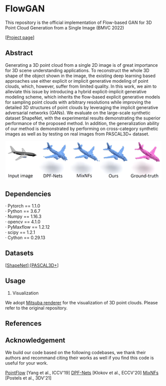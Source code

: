 # FlowGAN
This repository is the official implementation of Flow-based GAN for 3D Point Cloud Generation from a Single Image (BMVC 2022)

[[Project page](https://bmvc2022.mpi-inf.mpg.de/569/)]

## Abstract
Generating a 3D point cloud from a single 2D image is of great importance for 3D scene understanding applications. To reconstruct the whole 3D shape of the object shown in the image, the existing deep learning based approaches use either explicit or implicit generative modeling of point clouds, which, however, suffer from limited quality. In this work, we aim to alleviate this issue by introducing a hybrid explicit-implicit generative modeling scheme, which inherits the flow-based explicit generative models for sampling point clouds with arbitrary resolutions while improving the detailed 3D structures of point clouds by leveraging the implicit generative adversarial networks (GANs). We evaluate on the large-scale synthetic dataset ShapeNet, with the experimental results demonstrating the superior performance of the proposed method. In addition, the generalization ability of our method is demonstrated by performing on cross-category synthetic images as well as by testing on real images from PASCAL3D+ dataset.

![image](https://github.com/weiyao1996/weiyao1996.github.io/blob/master/img/bmvc2022.png)  

## Dependencies  
· Pytorch == 1.1.0  
· Python == 3.6.7  
· Numpy == 1.16.3  
· opencv == 4.1.0  
· PyMaxflow == 1.2.12  
· scipy  == 1.2.1  
· Cython == 0.29.13  

## Datasets
[[ShapeNet]()];[[PASCAL3D+]()]
  
## Usage  
1) Visualization

We adopt [Mitsuba renderer](https://github.com/mitsuba-renderer/mitsuba2) for the visualization of 3D point clouds. Please refer to the original repository.

## References

## Acknowledgement
We build our code based on the following codebases, we thank their authors and recommand citing their works as well if you find this code is useful for your work. 

[PointFlow](https://github.com/stevenygd/PointFlow) [Yang et al., ICCV'19]
[DPF-Nets](https://github.com/Regenerator/dpf-nets) [Klokov et al., ECCV'20]
[MixNFs](https://github.com/janisgp/go_with_the_flows) [Postels et al., 3DV'21]
